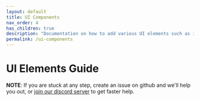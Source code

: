 ```yaml
---
layout: default
title: UI Components
nav_order: 4
has_children: true
description: "Documentation on how to add various UI elements such as images, links buttons and more to your blog posts at Genics Blog."
permalink: /ui-components
---
```


# UI Elements Guide

**NOTE**: If you are stuck at any step, create an issue on github and we'll help you out, or [join our discord server](https://discord.gg/qQEsNkF7F6) to get faster help.
